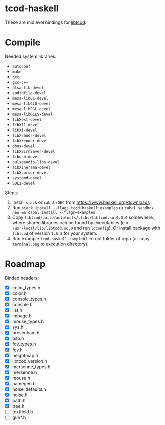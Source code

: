 # tcod-haskell

These are midlevel bindings for [libtcod](https://bitbucket.org/libtcod/libtcod).

# Compile

Needed system libraries:
- `autoconf`
- `make`
- `gcc`
- `gcc-c++`
- `alsa-lib-devel`
- `audiofile-devel`
- `mesa-libGL-devel`
- `mesa-libGLU-devel`
- `mesa-libEGL-devel`
- `mesa-libGLES-devel`
- `libXext-devel`
- `libX11-devel`
- `libXi-devel`
- `libXrandr-devel`
- `libXrender-devel`
- `dbus-devel`
- `libXScrnSaver-devel`
- `libusb-devel`
- `pulseaudio-libs-devel`
- `libXinerama-devel`
- `libXcursor-devel`
- `systemd-devel`
- `SDL2-devel`

Steps:
1. Install `stack` or `cabal`+`GHC` from https://www.haskell.org/downloads
2. Run `stack install --flags tcod-haskell:examples` or `cabal sandbox new && cabal install --flags=examples`
3. Copy `libtcod/build/autotools/.libs/libtcod.so.0.0.0` somewhere, where shared libraries can be found by executables (e.x. `/usr/local/lib/libtcod.so.0` and run `ldconfig`). Or install package with `libtcod` of version `1.6.3` for your system.
4. Run example `tcod-haskell-sample01` in root folder of repo (or copy `terminal.png` to execution directory).

# Roadmap

Binded headers:

- [x] color_types.h
- [x] color.h
- [x] console_types.h
- [x] console.h
- [x] list.h
- [x] impage.h
- [x] mouse_types.h
- [x] sys.h
- [x] bresenham.h
- [x] bsp.h
- [x] fov_types.h
- [x] fov.h
- [x] heightmap.h
- [x] libtcod_version.h
- [x] mersenne_types.h
- [x] mersenne.h
- [x] mouse.h
- [x] namegen.h
- [x] noise_defaults.h
- [x] noise.h
- [x] path.h
- [x] tree.h
- [ ] textfield.h
- [ ] gui/*.h
